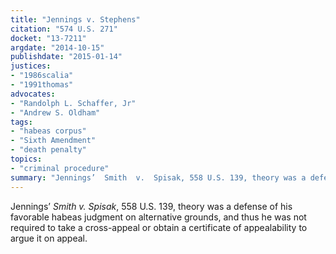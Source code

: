 ```yaml
---
title: "Jennings v. Stephens"
citation: "574 U.S. 271"
docket: "13-7211"
argdate: "2014-10-15"
publishdate: "2015-01-14"
justices:
- "1986scalia"
- "1991thomas"
advocates:
- "Randolph L. Schaffer, Jr"
- "Andrew S. Oldham"
tags:
- "habeas corpus"
- "Sixth Amendment"
- "death penalty"
topics:
- "criminal procedure"
summary: "Jennings’  Smith  v.  Spisak, 558 U.S. 139, theory was a defense of his favorable habeas judgment on alternative grounds, and thus he was not required to take a cross-appeal or obtain a certificate of appealability to argue it on appeal."
---
```

Jennings’  *Smith  v.  Spisak*, 558 U.S. 139, theory was a defense of his favorable habeas judgment on alternative grounds, and thus he was not required to take a cross-appeal or obtain a certificate of appealability to argue it on appeal.

